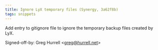 ```yaml
---
title: Ignore LyX temporary files (Synergy, 3a62f8b)
tags: snippets
---
```


Add entry to gitignore file to ignore the temporary backup files created by LyX.

Signed-off-by: Greg Hurrell &lt;greg@hurrell.net&gt;
